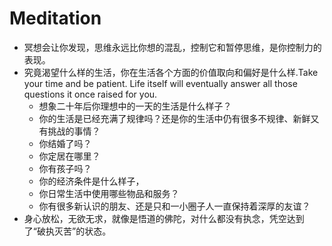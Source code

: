 # Meditation


* 冥想会让你发现，思维永远比你想的混乱，控制它和暂停思维，是你控制力的表现。
* 究竟渴望什么样的生活，你在生活各个方面的价值取向和偏好是什么样.Take your time and be patient. Life itself will eventually answer all those questions it once raised for you.
    - 想象二十年后你理想中的一天的生活是什么样子？
    - 你的生活是已经充满了规律吗？还是你的生活中仍有很多不规律、新鲜又有挑战的事情？
    - 你结婚了吗？
    - 你定居在哪里？
    - 你有孩子吗？
    - 你的经济条件是什么样子，
    - 你日常生活中使用哪些物品和服务？
    - 你有很多新认识的朋友、还是只和一小圈子人一直保持着深厚的友谊？
* 身心放松，无欲无求，就像是悟道的佛陀，对什么都没有执念，凭空达到了“破执灭苦”的状态。
